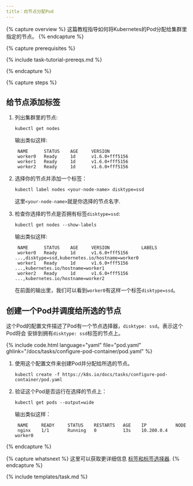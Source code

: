 ```yaml
---
title：向节点分配Pod
---
```


{% capture overview %}
这篇教程指导如何将Kubernetes的Pod分配给集群里指定的节点。
{% endcapture %}

{% capture prerequisites %}

{% include task-tutorial-prereqs.md %}

{% endcapture %}

{% capture steps %}



## 给节点添加标签

1. 列出集群里的节点:

       kubectl get nodes

    输出类似这样:

        NAME      STATUS    AGE     VERSION
        worker0   Ready     1d      v1.6.0+fff5156
        worker1   Ready     1d      v1.6.0+fff5156
        worker2   Ready     1d      v1.6.0+fff5156

1. 选择你的节点并添加一个标签：

       kubectl label nodes <your-node-name> disktype=ssd

    这里`<your-node-name>`就是你选择的节点名字.

1. 检查你选择的节点是否拥有标签`disktype=ssd`:

       kubectl get nodes --show-labels


    输出类似这样:

        NAME      STATUS    AGE     VERSION            LABELS
        worker0   Ready     1d      v1.6.0+fff5156     ...,disktype=ssd,kubernetes.io/hostname=worker0
        worker1   Ready     1d      v1.6.0+fff5156     ...,kubernetes.io/hostname=worker1
        worker2   Ready     1d      v1.6.0+fff5156     ...,kubernetes.io/hostname=worker2

    在前面的输出里，我们可以看到`worker0`有这样一个标签`disktype=ssd`。



## 创建一个Pod并调度给所选的节点

这个Pod的配置文件描述了Pod有一个节点选择器，`disktype: ssd`。表示这个Pod将会
安排到拥有`disktype: ssd`标签的节点上。

{% include code.html language="yaml" file="pod.yaml" ghlink="/docs/tasks/configure-pod-container/pod.yaml" %}

1. 使用这个配置文件来创建Pod并分配给所选的节点。

       kubectl create -f https://k8s.io/docs/tasks/configure-pod-container/pod.yaml

1. 验证这个Pod是否运行在选择的节点上：

       kubectl get pods --output=wide

    输出类似这样：
	
        NAME     READY     STATUS    RESTARTS   AGE    IP           NODE
        nginx    1/1       Running   0          13s    10.200.0.4   worker0

{% endcapture %}

{% capture whatsnext %}
这里可以获取更详细信息
[标签和标签选择器](/docs/user-guide/labels/).
{% endcapture %}

{% include templates/task.md %}
